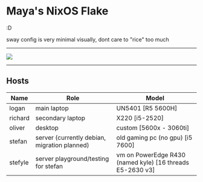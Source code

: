 # Maya's NixOS Flake
:D

sway config is very minimal visually, dont care to "rice" too much

---

![](./_img/logan_screenshot_2025-06-03.png)

---

## Hosts
| Name     | Role                                         | Model                                                       |
| -------- | -------------------------------------------- | ----------------------------------------------------------- |
| logan    | main laptop                                  | UN5401 \[R5 5600H\]                                         |
| richard  | secondary laptop                             | X220 \[i5-2520\]                                            |
| oliver   | desktop                                      | custom \[5600x - 3060ti\]                                |
| stefan   | server (currently debian, migration planned) | old gaming pc (no gpu) \[i5 7600\]                          |
| stefyle  | server playground/testing for stefan         | vm on PowerEdge R430 (named kyle) \[16 threads E5-2630 v3\] |
